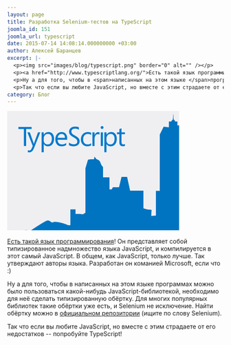 ```yaml
---
layout: page
title: Разработка Selenium-тестов на TypeScript
joomla_id: 151
joomla_url: typescript
date: 2015-07-14 14:08:14.000000000 +03:00
author: Алексей Баранцев
excerpt: |-
  <p><img src="images/blog/typescript.png" border="0" alt="" /></p>
  <p><a href="http://www.typescriptlang.org/">Есть такой язык программирования</a>! Он представляет собой типизированное надмножество языка JavaScript, и компилируется в этот самый JavaScript. В общем, как JavaScript, только лучше. Так утверждают авторы языка. Разработан он команией Microsoft, если что :)</p>
  <p>Ну а для того, чтобы в <span>написанных на этом языке </span>программах можно было пользоваться какой-нибудь JavaScript-библиотекой, необходимо для неё сделать типизированную обёртку. Для многих популярных библиотек такие обёртки уже есть, и Selenium не исключение. Найти обёртку можно в <a href="http://definitelytyped.org/tsd/">официальном репозитории</a> (ищите по слову Selenium).</p>
  <p>Так что если вы любите JavaScript, но вместе с этим страдаете от его недостатков -- попробуйте TypeScript!</p>
category: Блог
---
```

<p><img src="images/blog/typescript.png" border="0" alt="" /></p>
<p><a href="http://www.typescriptlang.org/">Есть такой язык программирования</a>! Он представляет собой типизированное надмножество языка JavaScript, и компилируется в этот самый JavaScript. В общем, как JavaScript, только лучше. Так утверждают авторы языка. Разработан он команией Microsoft, если что :)</p>
<p>Ну а для того, чтобы в <span>написанных на этом языке </span>программах можно было пользоваться какой-нибудь JavaScript-библиотекой, необходимо для неё сделать типизированную обёртку. Для многих популярных библиотек такие обёртки уже есть, и Selenium не исключение. Найти обёртку можно в <a href="http://definitelytyped.org/tsd/">официальном репозитории</a> (ищите по слову Selenium).</p>
<p>Так что если вы любите JavaScript, но вместе с этим страдаете от его недостатков -- попробуйте TypeScript!</p>
